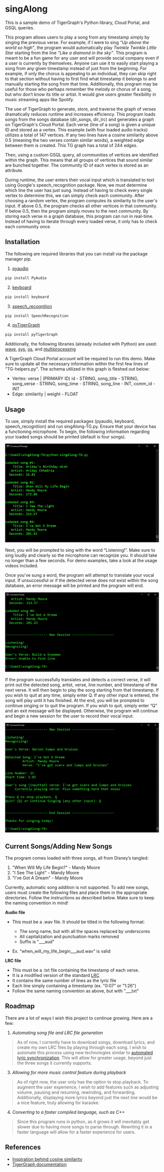 # singAlong

This is a sample demo of TigerGraph's Python library, Cloud Portal, and GSQL queries.

This program allows users to play a song from any timestamp simply by singing the previous verse. For example, if I were to sing *“Up above the world so high”*, the program would automatically play *Twinkle Twinkle Little Star* starting from the line *“Like a diamond in the sky”*. This program is meant to be a fun game for any user and will provide social company even if a user is currently by themselves. Anyone can use it to easily start playing a song from any given timestamp instead of just from the beginning. For example, if only the chorus is appealing to an individual, they can skip right to that section without having to first find what timestamp it belongs to and manually starting the song from that time. Additionally, this program may be useful for those who perhaps remember the melody or chorus of a song, but who don’t know its title or artist. It would give users greater flexibility in music streaming apps like Spotify.

The use of TigerGraph to generate, store, and traverse the graph of verses dramatically reduces runtime and increases efficiency. This program loads songs from the songs database (dir_songs, dir_lrc) and generates a graph on TigerGraph's Cloud Portal. Each verse (line of a song) is given a unique ID and stored as a vertex. This example (with four loaded audio tracks) utilizes a total of 147 vertices. If any two lines have a cosine similarity above 0.5 (meaning the two verses contain similar words), a weighted edge between them is created. This TG graph has a total of 244 edges.

Then, using a custom GSQL query, all communities of vertices are identified within the graph. This means that all groups of vertices that sound similar
are bunched together. The community ID of each vertex is stored as an attribute.

During runtime, the user enters their vocal input which is translated to text using Google's speech_recognition package. Now, we must determine which line
the user has just sung. Instead of having to check every single vertex to determine this, we can simply check each community. After choosing a random
vertex, the program computes its similarity to the user's input. If above 0.5, the program checks all other vertices in that community. If below 0.5, then
the program simply moves to the next community. By storing each verse in a graph database, this program can run in real-time. Instead of having to iterate
through every loaded verse, it only has to check each community once.


## Installation

The following are required libraries that you can install via the package manager pip.

1. [pyaudio](https://pypi.org/project/PyAudio/)

```bash
pip install PyAudio
```

2. [keyboard](https://pypi.org/project/keyboard/ )

```bash
pip install keyboard
```

3. [speech_recognition](https://pypi.org/project/SpeechRecognition/ )

```bash
pip install SpeechRecognition
```

4. [pyTigerGraph](https://pypi.org/project/pyTigerGraph/)

```bash
pip install pyTigerGraph
```

Additionally, the following libraries (already included with Python) are used: [wave](https://docs.python.org/3/library/wave.html), [sys](https://docs.python.org/3/library/sys.html), [os](https://docs.python.org/3/library/os.html), and [multiprocessing](https://docs.python.org/3/library/multiprocessing.html)


A TigerGraph Cloud Portal account will be required to run this demo. Make sure to update all the necessary information within the first few lines of
"TG-helpers.py". The schema utilized in this graph is fleshed out below:

- Vertex: verse | (PRIMARY ID) id - STRING, song_title - STRING, song_verse - STRING, song_time - STRING, song_line - INT, comm_id - INT
- Edge: similarity | weight - FLOAT


## Usage

To use, simply install the required packages (pyaudio, keyboard, speech_recognition) and run singAlong-TG.py. Ensure that your device has a functioning microphone. To begin, the following information regarding your loaded songs should be printed (default is four songs).

![Example 1](./Screenshots/README_Images/usage01.jpg)

Next, you will be prompted to sing with the word “Listening!”. Make sure to sing loudly and clearly so the microphone can recognize you. It should take no longer than a few seconds. For demo examples, take a look at the usage videos included.

Once you’ve sung a word, the program will attempt to translate your vocal input. If unsuccessful or if the detected verse does not exist within the song database, an error message will be printed and the program will end.

![Example 2](./Screenshots/README_Images/usage02.jpg)

If the program successfully translates and detects a correct verse, it will print out the detected song, artist, verse, line number, and timestamp of the next verse. It will then begin to play the song starting from that timestamp. If you wish to quit at any time, simply enter Q. If any other input is entered, the song will play until it has finished. At the end, you will be prompted to continue singing or to quit the program. If you wish to quit, simply enter “Q” and an exit message will be displayed. Otherwise, the program will continue and begin a new session for the user to record their vocal input.

![Example 3](./Screenshots/README_Images/usage03.jpg)


## Current Songs/Adding New Songs

The program comes loaded with three songs, all from Disney’s tangled:
1. "When Will My Life Begin?" - Mandy Moore
2. "I See The Light" - Mandy Moore
3. "I've Got A Dream" - Mandy Moore

Currently, automatic song addition is not supported. To add new songs, users must create the following files and place them in the appropriate directories. Follow the instructions as described below. Make sure to keep the naming convention in mind!

**Audio file**

* This must be a .wav file. It should be titled in the following format:
    * The song name, but with all the spaces replaced by underscores
    * All capitalization and punctuation marks removed
    * Suffix is "\___aud"

* Ex. “when_will_my_life_begin___aud.wav” is valid


**LRC file**

* This must be a .txt file containing the timestamp of each verse.
* It is a modified version of the standard [LRC](https://en.wikipedia.org/wiki/LRC_(file_format))
* It contains the same number of lines as the lyric file
* Each line simply containing a timestamp (ex. "0:07" or "1:26")
* Follow the same naming convention as above, but with "\___txt"


## Roadmap

There are a lot of ways I wish this project to continue growing. Here are a few:

1. *Automating song file and LRC file generation*

> As of now, I currently have to download songs, download lyrics, and create my own LRC files by playing through each song. I wish to automate this process using new technologies similar to [automated lyric synchronization](https://ieeexplore.ieee.org/document/4432643). This will allow for greater usage, beyond just the three songs it currently supports.

3. *Allowing for more music control feature during playback*

> As of right now, the user only has the option to stop playback. To augment the user experience, I wish to add features such as adjusting volume, pausing and resuming, rewinding, and forwarding. Additionally, displaying more lyrics beyond just the next line would be a nice feature, truly allowing for karaoke.

4. *Converting to a faster compiled language, such as C++*

> Since this program runs in python, as it grows it will inevitably get slower due to having more songs to parse through. Rewriting it in a faster language will allow for a faster experience for users.

## References

* [Inspiration behind cosine similarity](https://medium.com/@sumn2u/cosine-similarity-between-two-sentences-8f6630b0ebb7)
* [TigerGraph documentation](https://docs.tigergraph.com/)
